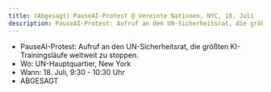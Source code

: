 ```yaml
---
title: (Abgesagt) PauseAI-Protest @ Vereinte Nationen, NYC, 18. Juli
description: PauseAI-Protest: Aufruf an den UN-Sicherheitsrat, die größten KI-Trainingsläufe weltweit zu stoppen.
---
```

- PauseAI-Protest: Aufruf an den UN-Sicherheitsrat, die größten KI-Trainingsläufe weltweit zu stoppen.
- Wo: UN-Hauptquartier, New York
- Wann: 18. Juli, 9:30 - 10:30 Uhr
- ABGESAGT